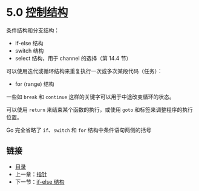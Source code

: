 # 5.0 [控制结构](https://github.com/Unknwon/the-way-to-go_ZH_CN/blob/master/eBook/05.0.md)

条件结构和分支结构：

- if-else 结构
- switch 结构
- select 结构，用于 channel 的选择（第 14.4 节）

可以使用迭代或循环结构来重复执行一次或多次某段代码（任务）：

- for (range) 结构

一些如 `break` 和 `continue` 这样的关键字可以用于中途改变循环的状态。

可以使用 `return` 来结束某个函数的执行，或使用 `goto` 和标签来调整程序的执行位置。

Go 完全省略了 `if`、`switch` 和 `for` 结构中条件语句两侧的括号

## 链接

- [目录](directory.md)
- 上一章：[指针](04.9.md)
- 下一节：[if-else 结构](05.1.md)